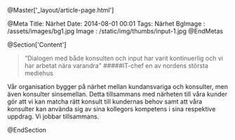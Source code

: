 @Master['_layout/article-page.html'] 

@Meta
Title: Närhet
Date: 2014-08-01 00:01
Tags: Närhet
BgImage : /assets/images/bg1.jpg
Image : /static/img/thumbs/input-1.jpg
@EndMetas

@Section['Content']
>”Dialogen med både konsulten och input har varit kontinuerlig och vi har arbetat nära varandra"
#####IT-chef en av nordens största mediehus
 
Vår organisation bygger på närhet mellan kundansvariga och konsulter, men även konsulter sinsemellan. Detta tillsammans med närheten till våra kunder gör att vi kan matcha rätt konsult till kundernas behov samt att våra konsulter kan använda sig av sina kollegors kompetens i sina respektive uppdrag. Vi jobbar tillsammans.

@EndSection 